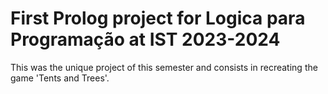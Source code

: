 # First Prolog project for Logica para Programação at IST 2023-2024

This was the unique project of this semester and consists in recreating the game 'Tents and Trees'. 
